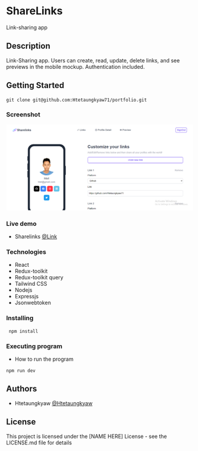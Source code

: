 # ShareLinks

Link-sharing app

## Description

Link-Sharing app. Users can create, read, update, delete links, and see previews in the mobile mockup. Authentication included.

## Getting Started
```
git clone git@github.com:Htetaungkyaw71/portfolio.git
```
### Screenshot
![This is an image](./link.png)

### Live demo

* Sharelinks
[@Link](https://slink-non2.onrender.com/)

### Technologies
* React
* Redux-toolkit
* Redux-toolkit query
* Tailwind CSS
* Nodejs
* Expressjs
* Jsonwebtoken



### Installing
```
 npm install
```

### Executing program

* How to run the program
```
npm run dev
```


## Authors

* Htetaungkyaw
[@Htetaungkyaw](https://github.com/Htetaungkyaw71)


## License

This project is licensed under the [NAME HERE] License - see the LICENSE.md file for details

